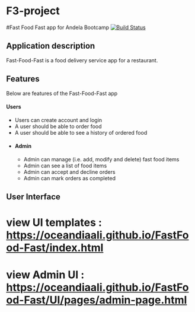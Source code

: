 # F3-project
#Fast Food Fast app for Andela Bootcamp
[![Build Status](https://travis-ci.com/OceanDiaali/FastFood-Fast.svg?branch=master)](https://travis-ci.com/OceanDiaali/FastFood-Fast)

## Application description
 Fast-Food-Fast​ is a food delivery service app for a restaurant.
## Features
Below are features of the Fast-Food-Fast app
####  Users
* Users can create account and login
* A user should be able to order food
* A user should be able to see a history of ordered food
* #### Admin
  * Admin can manage (i.e. add, modify and delete) fast food items
  * Admin can see a list of food items
  * Admin can accept and decline orders
  * Admin can mark orders as completed

## User Interface
 # view UI templates : https://oceandiaali.github.io/FastFood-Fast/index.html
 # view Admin UI : https://oceandiaali.github.io/FastFood-Fast/UI/pages/admin-page.html
